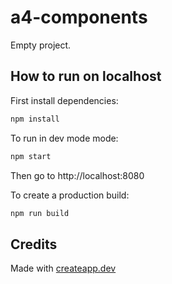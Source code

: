 # a4-components

Empty project.

## How to run on localhost

First install dependencies:

```sh
npm install
```

To run in dev mode mode:

```sh
npm start
```

Then go to http://localhost:8080

To create a production build:

```sh
npm run build
```

## Credits

Made with [createapp.dev](https://createapp.dev/)

